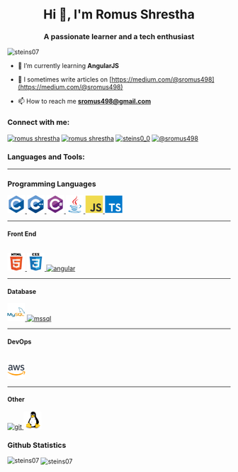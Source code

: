 <h1 align="center">Hi 👋, I'm Romus Shrestha</h1>
<h3 align="center">A passionate learner and a tech enthusiast</h3>

<p align="left"> <img src="https://komarev.com/ghpvc/?username=steins07&label=Profile%20views&color=0e75b6&style=flat" alt="steins07" /> </p>

- 🌱 I’m currently learning **AngularJS**

- 📝 I sometimes write articles on [https://medium.com/@sromus498](https://medium.com/@sromus498)

- 📫 How to reach me **sromus498@gmail.com**

<h3 align="left">Connect with me:</h3>
<p align="left">
<a href="[https://linkedin.com/in/romus shrestha](https://www.linkedin.com/in/romus-shrestha-1314b320a/)" target="blank"><img align="center" src="https://raw.githubusercontent.com/rahuldkjain/github-profile-readme-generator/master/src/images/icons/Social/linked-in-alt.svg" alt="romus shrestha" height="30" width="40" /></a>
<a href="https://fb.com/romus shrestha" target="blank"><img align="center" src="https://raw.githubusercontent.com/rahuldkjain/github-profile-readme-generator/master/src/images/icons/Social/facebook.svg" alt="romus shrestha" height="30" width="40" /></a>
<a href="https://instagram.com/steins0_0" target="blank"><img align="center" src="https://raw.githubusercontent.com/rahuldkjain/github-profile-readme-generator/master/src/images/icons/Social/instagram.svg" alt="steins0_0" height="30" width="40" /></a>
<a href="https://medium.com/@sromus498" target="blank"><img align="center" src="https://raw.githubusercontent.com/rahuldkjain/github-profile-readme-generator/master/src/images/icons/Social/medium.svg" alt="@sromus498" height="30" width="40" /></a>
</p>

<h3 align="left">Languages and Tools:</h3>
<hr>
<p align="left"> 
  <h3>Programming Languages</h3>
<a href="https://www.cprogramming.com/" target="_blank" rel="noreferrer"> 
  <img src="https://raw.githubusercontent.com/devicons/devicon/master/icons/c/c-original.svg" alt="c" width="40" height="40"/> 
</a>
 <a href="https://www.w3schools.com/cpp/" target="_blank" rel="noreferrer">
   <img src="https://raw.githubusercontent.com/devicons/devicon/master/icons/cplusplus/cplusplus-original.svg" alt="cplusplus" width="40" height="40"/>
 </a>
  <a href="https://www.w3schools.com/cs/" target="_blank" rel="noreferrer"> 
    <img src="https://raw.githubusercontent.com/devicons/devicon/master/icons/csharp/csharp-original.svg" alt="csharp" width="40" height="40"/>
  </a>
 <a href="https://www.java.com" target="_blank" rel="noreferrer"> 
   <img src="https://raw.githubusercontent.com/devicons/devicon/master/icons/java/java-original.svg" alt="java" width="40" height="40"/>
 </a>
  <a href="https://developer.mozilla.org/en-US/docs/Web/JavaScript" target="_blank" rel="noreferrer">
    <img src="https://raw.githubusercontent.com/devicons/devicon/master/icons/javascript/javascript-original.svg" alt="javascript" width="40" height="40"/> 
  </a>
    <a href="https://www.typescriptlang.org/" target="_blank" rel="noreferrer"> 
        <img src="https://raw.githubusercontent.com/devicons/devicon/master/icons/typescript/typescript-original.svg" alt="typescript" width="40" height="40"/> </a>
  <br>
  <hr>
<h4 align="left">Front End</h4>
  <br>
  <a href="https://www.w3.org/html/" target="_blank" rel="noreferrer"> 
  <img src="https://raw.githubusercontent.com/devicons/devicon/master/icons/html5/html5-original-wordmark.svg" alt="html5" width="40" height="40"/> </a> 
  <a href="https://www.w3schools.com/css/" target="_blank" rel="noreferrer"> <img src="https://raw.githubusercontent.com/devicons/devicon/master/icons/css3/css3-original-wordmark.svg" alt="css3" width="40" height="40"/> </a>
  <a href="https://angular.io" target="_blank" rel="noreferrer"> 
  <img src="https://angular.io/assets/images/logos/angular/angular.svg" alt="angular" width="40" height="40"/> </a>
  <hr>
<h4>Database</h4>
 <a href="https://www.mysql.com/" target="_blank" rel="noreferrer">
   <img src="https://raw.githubusercontent.com/devicons/devicon/master/icons/mysql/mysql-original-wordmark.svg" alt="mysql" width="40" height="40"/>
 </a>
 <a href="https://www.microsoft.com/en-us/sql-server" target="_blank" rel="noreferrer">
 <img src="https://www.svgrepo.com/show/303229/microsoft-sql-server-logo.svg" alt="mssql" width="40" height="40"/> 
 </a>
 <br>
 <hr>
<h4 align="left">DevOps</h4>
  <br>
  <a href="https://aws.amazon.com" target="_blank" rel="noreferrer"> 
    <img src="https://raw.githubusercontent.com/devicons/devicon/master/icons/amazonwebservices/amazonwebservices-original-wordmark.svg" alt="aws" width="40" height="40"/> </a> 
  <br>
  <hr>
<h4>Other</h4>
<a href="https://git-scm.com/" target="_blank" rel="noreferrer">
  <img src="https://www.vectorlogo.zone/logos/git-scm/git-scm-icon.svg" alt="git" width="40" height="40"/> 
</a>
 <a href="https://www.linux.org/" target="_blank" rel="noreferrer">
   <img src="https://raw.githubusercontent.com/devicons/devicon/master/icons/linux/linux-original.svg" alt="linux" width="40" height="40"/>
 </a>
    </p>
    <h3>Github Statistics</h3>

<p><img align="left" src="https://github-readme-stats.vercel.app/api/top-langs?username=steins07&show_icons=true&locale=en&layout=compact" alt="steins07" /></p>

<p>&nbsp;<img align="center" src="https://github-readme-stats.vercel.app/api?username=steins07&show_icons=true&locale=en" alt="steins07" /></p>

